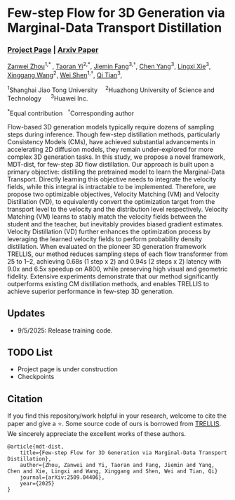 # Few-step Flow for 3D Generation via Marginal-Data Transport Distillation
### [Project Page](https://zanue.github.io/mdt-dist/mdt-dist.html) | [Arxiv Paper](https://arxiv.org/abs/2509.04406)

[Zanwei Zhou](https://github.com/Zanue)<sup>1,* </sup>, [Taoran Yi](https://taoranyi.com/)<sup>2,*</sup>, [Jiemin Fang](https://jaminfong.cn/)<sup>3,&dagger;</sup>, [Chen Yang](https://chensjtu.github.io/)<sup>3</sup>, [Lingxi Xie](http://lingxixie.com/Home.html)<sup>3</sup>, [Xinggang Wang](https://xwcv.github.io/)<sup>2</sup>, [Wei Shen](https://shenwei1231.github.io/)<sup>1,&dagger;</sup>, [Qi Tian](https://www.qitian1987.com/)<sup>3</sup>, 

<sup>1</sup>Shanghai Jiao Tong University &emsp;<sup>2</sup>Huazhong University of Science and Technology &emsp; <sup>3</sup>Huawei Inc. &emsp; 

<sup>*</sup>Equal contribution &nbsp; <sup>&dagger;</sup>Corresponding author</p>


Flow-based 3D generation models typically require dozens of sampling steps during inference. 
Though few-step distillation methods, particularly Consistency Models (CMs), have achieved substantial advancements in accelerating 2D diffusion models, they remain under-explored for more complex 3D generation tasks. 
In this study, we propose a novel framework, MDT-dist, for few-step 3D flow distillation. 
Our approach is built upon a primary objective: distilling the pretrained model to learn the Marginal-Data Transport. 
Directly learning this objective needs to integrate the velocity fields, while this integral is intractable to be implemented. Therefore, we propose two optimizable objectives, Velocity Matching (VM) and Velocity Distillation (VD), to equivalently convert the optimization target from the transport level to the velocity and the distribution level respectively. 
Velocity Matching (VM) learns to stably match the velocity fields between the student and the teacher, but inevitably provides biased gradient estimates. 
Velocity Distillation (VD) further enhances the optimization process by leveraging the learned velocity fields to perform probability density distillation.
When evaluated on the pioneer 3D generation framework TRELLIS, our method reduces sampling steps of each flow transformer from 25 to 1–2, achieving 0.68s (1 step x 2) and 0.94s (2 steps x 2) latency with 9.0x and 6.5x speedup on A800, while preserving high visual and geometric fidelity. 
Extensive experiments demonstrate that our method significantly outperforms existing CM distillation methods, and enables TRELLIS to achieve superior performance in few-step 3D generation. 

## Updates
- 9/5/2025: Release training code.

## TODO List
- Project page is under construction
- Checkpoints

## Citation
If you find this repository/work helpful in your research, welcome to cite the paper and give a ⭐.
Some source code of ours is borrowed from [TRELLIS](https://github.com/Microsoft/TRELLIS). We sincerely appreciate the excellent works of these authors.
```
@article{mdt-dist,
    title={Few-step Flow for 3D Generation via Marginal-Data Transport Distillation},
    author={Zhou, Zanwei and Yi, Taoran and Fang, Jiemin and Yang, Chen and Xie, Lingxi and Wang, Xinggang and Shen, Wei and Tian, Qi}
    journal={arXiv:2509.04406},
    year={2025}
}
```
